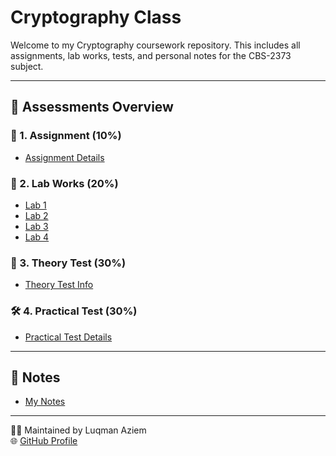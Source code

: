 # Cryptography Class 

Welcome to my Cryptography coursework repository. This includes all assignments, lab works, tests, and personal notes for the CBS-2373 subject.

---

## 📂 Assessments Overview

### 📄 1. Assignment (10%)
- [Assignment Details](https://github.com/L-Azymm/Luqman-Aziem/tree/main/Cryptography%20-%20CBS%202373/Assessments/1.%20Assignment%2010%25)

### 🧪 2. Lab Works (20%)
- [Lab 1](https://github.com/L-Azymm/Luqman-Aziem/tree/main/Cryptography%20-%20CBS%202373/Assessments/2.%20Lab%20Works%2020%25/Lab%201)
- [Lab 2](https://github.com/L-Azymm/Luqman-Aziem/tree/main/Cryptography%20-%20CBS%202373/Assessments/2.%20Lab%20Works%2020%25/Lab%202)
- [Lab 3](https://github.com/L-Azymm/Luqman-Aziem/tree/main/Cryptography%20-%20CBS%202373/Assessments/2.%20Lab%20Works%2020%25/Lab%203)
- [Lab 4](https://github.com/L-Azymm/Luqman-Aziem/tree/main/Cryptography%20-%20CBS%202373/Assessments/2.%20Lab%20Works%2020%25/Lab%204)

### 🧠 3. Theory Test (30%)
- [Theory Test Info](https://github.com/L-Azymm/Luqman-Aziem/tree/main/Cryptography%20-%20CBS%202373/Assessments/3.%20Theory%20Test%2030%25)

### 🛠️ 4. Practical Test (30%)
- [Practical Test Details](https://github.com/L-Azymm/Luqman-Aziem/tree/main/Cryptography%20-%20CBS%202373/Assessments/4.%20Practical%20Test%2030%25)

---

## 📝 Notes
- [My Notes](https://github.com/L-Azymm/Luqman-Aziem/tree/main/Cryptography%20-%20CBS%202373/Notes)

---

🧑‍💻 Maintained by Luqman Aziem  
🌐 [GitHub Profile](https://github.com/L-Azymm)

